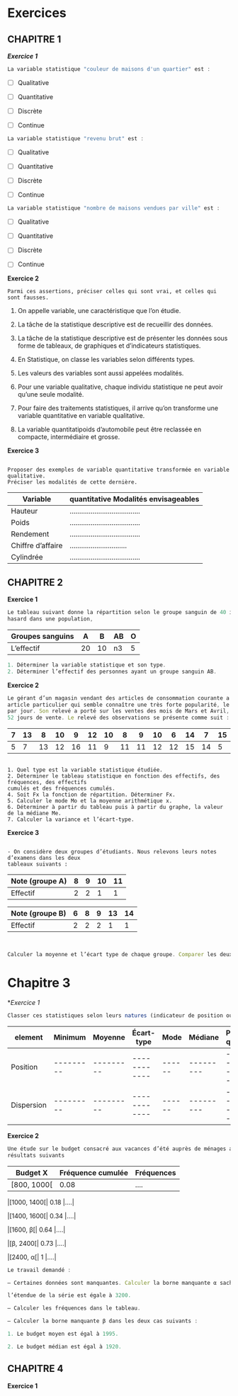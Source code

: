 # Exercices 


## CHAPITRE 1

***Exercice 1***

```js
La variable statistique "couleur de maisons d'un quartier" est :
```
- [ ] Qualitative
- [ ] Quantitative

- [ ] Discrète
- [ ] Continue

```js
La variable statistique "revenu brut" est :
```
- [ ] Qualitative
- [ ] Quantitative

- [ ] Discrète
- [ ] Continue


```js
La variable statistique "nombre de maisons vendues par ville" est :
```
- [ ] Qualitative
- [ ] Quantitative

- [ ] Discrète
- [ ] Continue


**Exercice 2**

```console
Parmi ces assertions, préciser celles qui sont vrai, et celles qui sont fausses.
````

1. On appelle variable, une caractéristique que l’on étudie.

2. La tâche de la statistique descriptive est de recueillir des données.

3. La tâche de la statistique descriptive est de présenter les données sous forme de 
tableaux, de graphiques et d’indicateurs statistiques.

4. En Statistique, on classe les variables selon différents types.

5. Les valeurs des variables sont aussi appelées modalités.

6. Pour une variable qualitative, chaque individu statistique ne peut avoir qu’une seule modalité.

7. Pour faire des traitements statistiques, il arrive qu’on transforme une variable 
quantitative en variable qualitative.

8. La variable quantitatipoids d’automobile peut être reclassée en compacte, intermédiaire et grosse.



**Exercice 3**

```console

Proposer des exemples de variable quantitative transformée en variable qualitative.
Préciser les modalités de cette dernière.
```

| Variable | quantitative Modalités envisageables |
|----------|--------------------------------------|
| Hauteur  | .....................................|
|Poids     | .....................................|
|Rendement | .....................................|
|Chiffre d’affaire |..............................|
|Cylindrée | .....................................|


## CHAPITRE 2

**Exercice 1**
```js
Le tableau suivant donne la répartition selon le groupe sanguin de 40 individus pris au
hasard dans une population,
```

| Groupes sanguins | A | B | AB | O |
|------------------|---|---|----|---|
| L’effectif       | 20| 10| n3 | 5 |

```js
1. Déterminer la variable statistique et son type.
2. Déterminer l’effectif des personnes ayant un groupe sanguin AB.
```
**Exercice 2**

```js
Le gérant d’un magasin vendant des articles de consommation courante a relevé pour un
article particulier qui semble connaître une très forte popularité, le nombre d’articles vendus
par jour. Son relevé a porté sur les ventes des mois de Mars et Avril, ce qui correspond à
52 jours de vente. Le relevé des observations se présente comme suit :
````
| 7 | 13 | 8 | 10 | 9 | 12 | 10 | 8 | 9 | 10 | 6 | 14 | 7 | 15 | 9 | 11 | 12 | 11 | 12 | 5 | 14 | 11 | 8 | 10 | 14 | 12 | 8 |
|---|--- |---|--- |---|--- |--- |---|---|--- |---|--- |---|--- |---|--- |--- |--- |--- |---|--- |--- |---|--- |--- |--- |---|
| 5 | 7  | 13| 12 | 16| 11 | 9  | 11| 11| 12 | 12| 15 |14 | 5  | 14| 9  | 9  | 14 | 13 | 11|10  | 11 | 12| 9  | 15|.

```console

1. Quel type est la variable statistique étudiée.
2. Déterminer le tableau statistique en fonction des effectifs, des fréquences, des effectifs
cumulés et des fréquences cumulés.
4. Soit Fx la fonction de répartition. Déterminer Fx.
5. Calculer le mode Mo et la moyenne arithmétique x.
6. Déterminer à partir du tableau puis à partir du graphe, la valeur de la médiane Me.
7. Calculer la variance et l’écart-type.
````

**Exercice 3**
```console

- On considère deux groupes d’étudiants. Nous relevons leurs notes d’examens dans les deux
tableaux suivants :
```

|Note (groupe A)| 8 | 9 | 10 | 11 |
|---------------|---|---|---|---|
|Effectif | 2 | 2 | 1 | 1 |


|Note (groupe B)| 6 | 8 | 9 | 13 | 14 |
|---------------|---|---|---|---|---|
|Effectif| 2 | 2 | 2 | 1 | 1 |

```js


Calculer la moyenne et l’écart type de chaque groupe. Comparer les deux groupes.

```

# Chapitre 3

**Exercice 1*

```js
Classer ces statistiques selon leurs natures (indicateur de position ou de dispersion)
```
| element | Minimum | Moyenne | Écart-type | Mode | Médiane | Premier quartile |
|---------|---------|---------|------------|------|---------|------------------|
|Position |---------|---------|------------|------|---------|------------------|
|Dispersion |---------|---------|------------|------|---------|------------------|

**Exercice 2**
```js
Une étude sur le budget consacré aux vacances d’été auprès de ménages a donné les
résultats suivants
```

| Budget X | Fréquence cumulée | Fréquences |
|-----------|------|----|
|[800, 1000[|  0.08  | .... |

|[1000, 1400[| 0.18 |....|

|[1400, 1600[| 0.34 |....|

|[1600, β[| 0.64 |....|

|[β, 2400[| 0.73 |....|

|[2400, α[| 1 |....|


```js
Le travail demandé :

– Certaines données sont manquantes. Calculer la borne manquante α sachant que

l’étendue de la série est égale à 3200.

– Calculer les fréquences dans le tableau.

– Calculer la borne manquante β dans les deux cas suivants :

1. Le budget moyen est égal à 1995.

2. Le budget médian est égal à 1920.
```


## CHAPITRE 4

**Exercice 1**
